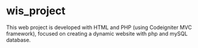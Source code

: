 # wis_project
This web project is developed with HTML and PHP (using Codeigniter MVC framework), focused on creating a dynamic website with php and mySQL database. 


